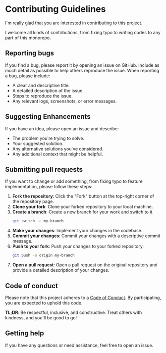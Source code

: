 # Contributing Guidelines

I'm really glad that you are interested in contributing to this project.

I welcome all kinds of contributions, from fixing typo to writing codes to any part of this monorepo.

## Reporting bugs

If you find a bug, please report it by opening an issue on GitHub. Include as much detail as possible to help others reproduce the issue. When reporting a bug, please include:

- A clear and descriptive title.
- A detailed description of the issue.
- Steps to reproduce the issue.
- Any relevant logs, screenshots, or error messages.

## Suggesting Enhancements

If you have an idea, please open an issue and describe:

- The problem you're trying to solve.
- Your suggested solution.
- Any alternative solutions you've considered.
- Any additional context that might be helpful.

## Submitting pull requests

If you want to change or add something, from fixing typo to feature implementation, please follow these steps:

1. **Fork the repository**: Click the "Fork" button at the top-right corner of the repository page.
2. **Clone your fork**: Clone your forked repository to your local machine.
3. **Create a branch**: Create a new branch for your work and switch to it.
   ```sh
   git switch -c my-branch
   ```
4. **Make your changes**: Implement your changes in the codebase.
5. **Commit your changes**: Commit your changes with a descriptive commit message.
6. **Push to your fork**: Push your changes to your forked repository.
   ```sh
   git push -u origin my-branch
   ```
7. **Open a pull request**: Open a pull request on the original repository and provide a detailed description of your changes.

## Code of conduct

Please note that this project adheres to a [Code of Conduct](https://github.com/ashutoshbw/dummy-content/blob/main/CODE_OF_CONDUCT.md). By participating, you are expected to uphold this code.

**TL;DR**: Be respectful, inclusive, and constructive. Treat others with kindness, and you'll be good to go!

## Getting help

If you have any questions or need assistance, feel free to open an issue.
